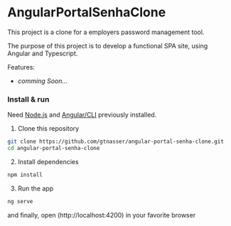 # AngularPortalSenhaClone

This project is a clone for a employers password management tool.

The purpose of this project is to develop a functional SPA site, using Angular and Typescript.

Features:
- *comming Soon...*



### Install & run

Need [Node.js](https://nodejs.org) and [Angular/CLI](https://angular.dev/tools/cli) previously installed.

1. Clone this repository

```sh
git clone https://github.com/gtnasser/angular-portal-senha-clone.git
cd angular-portal-senha-clone
```

2. Install dependencies

```sh
npm install
```

3. Run the app

```sh
ng serve
```

and finally, open (http://localhost:4200) in your favorite browser



